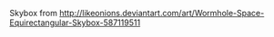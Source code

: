 


Skybox from http://likeonions.deviantart.com/art/Wormhole-Space-Equirectangular-Skybox-587119511
